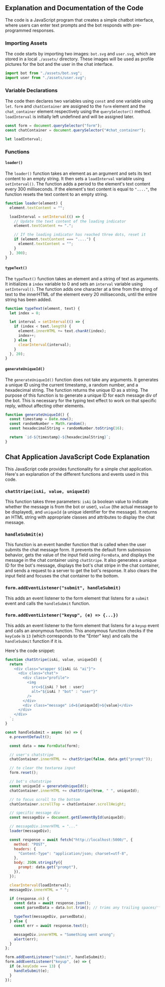 ## Explanation and Documentation of the Code

The code is a JavaScript program that creates a simple chatbot interface, where users can enter text prompts and the bot responds with pre-programmed responses.

### Importing Assets

The code starts by importing two images: `bot.svg` and `user.svg`, which are stored in a local `./assets/` directory. These images will be used as profile pictures for the bot and the user in the chat interface.

```javascript
import bot from "./assets/bot.svg";
import user from "./assets/user.svg";
```

### Variable Declarations

The code then declares two variables using `const` and one variable using `let`. `form` and `chatContainer` are assigned to the `form` element and the `chat_container` element respectively using the `querySelector()` method. `loadInterval` is initially left undefined and will be assigned later.

```javascript
const form = document.querySelector("form");
const chatContainer = document.querySelector("#chat_container");

let loadInterval;
```

### Functions

#### `loader()`

The `loader()` function takes an element as an argument and sets its text content to an empty string. It then sets a `loadInterval` variable using `setInterval()`. The function adds a period to the element's text content every 300 milliseconds. If the element's text content is equal to `"...."`, the function resets the text content to an empty string.

```javascript
function loader(element) {
  element.textContent = "";

  loadInterval = setInterval(() => {
    // Update the text content of the loading indicator
    element.textContent += ".";

    // If the loading indicator has reached three dots, reset it
    if (element.textContent === "....") {
      element.textContent = "";
    }
  }, 300);
}
```

#### `typeText()`

The `typeText()` function takes an element and a string of text as arguments. It initializes a `index` variable to 0 and sets an `interval` variable using `setInterval()`. The function adds one character at a time from the string of text to the innerHTML of the element every 20 milliseconds, until the entire string has been added.

```javascript
function typeText(element, text) {
  let index = 0;

  let interval = setInterval(() => {
    if (index < text.length) {
      element.innerHTML += text.charAt(index);
      index++;
    } else {
      clearInterval(interval);
    }
  }, 20);
}
```

#### `generateUniqueId()`

The `generateUniqueId()` function does not take any arguments. It generates a unique ID using the current timestamp, a random number, and a hexadecimal string. The function returns the unique ID as a string. The purpose of this function is to generate a unique ID for each message div of the bot. This is necessary for the typing text effect to work on that specific reply, without affecting other elements.

```javascript
function generateUniqueId() {
  const timestamp = Date.now();
  const randomNumber = Math.random();
  const hexadecimalString = randomNumber.toString(16);

  return `id-${timestamp}-${hexadecimalString}`;
}
```

## Chat Application JavaScript Code Explanation

This JavaScript code provides functionality for a simple chat application. Here's an explanation of the different functions and events used in this code.

### `chatStripe(isAi, value, uniqueId)`

This function takes three parameters: `isAi` (a boolean value to indicate whether the message is from the bot or user), `value` (the actual message to be displayed), and `uniqueId` (a unique identifier for the message). It returns an HTML string with appropriate classes and attributes to display the chat message.

### `handleSubmit(e)`

This function is an event handler function that is called when the user submits the chat message form. It prevents the default form submission behavior, gets the value of the input field using `FormData`, and displays the message in the chat container using `chatStripe`. It also generates a unique ID for the bot's message, displays the bot's chat stripe in the chat container, and sends a request to a server to get the bot's response. It also clears the input field and focuses the chat container to the bottom.

### `form.addEventListener("submit", handleSubmit)`

This adds an event listener to the form element that listens for a `submit` event and calls the `handleSubmit` function.

### `form.addEventListener("keyup", (e) => {...})`

This adds an event listener to the form element that listens for a `keyup` event and calls an anonymous function. This anonymous function checks if the `keyCode` is `13` (which corresponds to the "Enter" key) and calls the `handleSubmit` function if it is.

Here's the code snippet:

```javascript
function chatStripe(isAi, value, uniqueId) {
  return `
    <div class="wrapper ${isAi && "ai"}">
      <div class="chat">
        <div class="profile">
          <img 
            src=${isAi ? bot : user} 
            alt="${isAi ? "bot" : "user"}" 
          />
        </div>
        <div class="message" id=${uniqueId}>${value}</div>
      </div>
    </div>
  `;
}

const handleSubmit = async (e) => {
  e.preventDefault();

  const data = new FormData(form);

  // user's chatstripe
  chatContainer.innerHTML += chatStripe(false, data.get("prompt"));

  // to clear the textarea input
  form.reset();

  // bot's chatstripe
  const uniqueId = generateUniqueId();
  chatContainer.innerHTML += chatStripe(true, " ", uniqueId);

  // to focus scroll to the bottom
  chatContainer.scrollTop = chatContainer.scrollHeight;

  // specific message div
  const messageDiv = document.getElementById(uniqueId);

  // messageDiv.innerHTML = "..."
  loader(messageDiv);

  const response = await fetch("http://localhost:5000/", {
    method: "POST",
    headers: {
      "Content-Type": "application/json; charset=utf-8",
    },
    body: JSON.stringify({
      prompt: data.get("prompt"),
    }),
  });

  clearInterval(loadInterval);
  messageDiv.innerHTML = " ";

  if (response.ok) {
    const data = await response.json();
    const parsedData = data.bot.trim(); // trims any trailing spaces/'\n'

    typeText(messageDiv, parsedData);
  } else {
    const err = await response.text();

    messageDiv.innerHTML = "Something went wrong";
    alert(err);
  }
};

form.addEventListener("submit", handleSubmit);
form.addEventListener("keyup", (e) => {
  if (e.keyCode === 13) {
    handleSubmit(e);
  }
});
```

